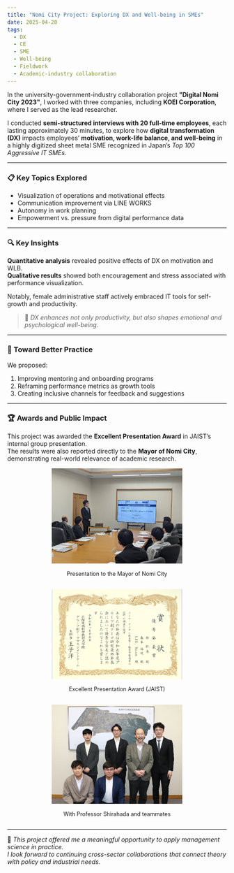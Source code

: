 ```yaml
---
title: "Nomi City Project: Exploring DX and Well-being in SMEs"
date: 2025-04-20
tags:
  - DX
  - CE
  - SME
  - Well-being
  - Fieldwork
  - Academic-industry collaboration
---
```


In the university-government-industry collaboration project **"Digital Nomi City 2023"**, I worked with three companies, including **KOEI Corporation**, where I served as the lead researcher.

I conducted **semi-structured interviews with 20 full-time employees**, each lasting approximately 30 minutes, to explore how **digital transformation (DX)** impacts employees’ **motivation, work-life balance, and well-being** in a highly digitized sheet metal SME recognized in Japan’s *Top 100 Aggressive IT SMEs*.

---

### 📋 Key Topics Explored

- Visualization of operations and motivational effects  
- Communication improvement via LINE WORKS  
- Autonomy in work planning  
- Empowerment vs. pressure from digital performance data

---

### 🔍 Key Insights

**Quantitative analysis** revealed positive effects of DX on motivation and WLB.  
**Qualitative results** showed both encouragement and stress associated with performance visualization.

Notably, female administrative staff actively embraced IT tools for self-growth and productivity.

> 🧠 *DX enhances not only productivity, but also shapes emotional and psychological well-being.*

---

### 🧩 Toward Better Practice

We proposed:
1. Improving mentoring and onboarding programs
2. Reframing performance metrics as growth tools
3. Creating inclusive channels for feedback and suggestions

---

### 🏆 Awards and Public Impact

This project was awarded the **Excellent Presentation Award** in JAIST’s internal group presentation.  
The results were also reported directly to the **Mayor of Nomi City**, demonstrating real-world relevance of academic research.

<div style="display: flex; flex-wrap: wrap; gap: 15px; justify-content: center;">

  <div style="text-align: center;">
    <img src="/images/presentation-nomicity.jpg" alt="Presentation to Nomi City" width="300"/>
    <p style="font-size: 0.9em;">Presentation to the Mayor of Nomi City</p>
  </div>

  <div style="text-align: center;">
    <img src="/images/presentation-award.jpg" alt="Award Photo" width="300"/>
    <p style="font-size: 0.9em;">Excellent Presentation Award (JAIST)</p>
  </div>

  <div style="text-align: center;">
    <img src="/images/group-photo.jpg" alt="Group Photo" width="300"/>
    <p style="font-size: 0.9em;">With Professor Shirahada and teammates</p>
  </div>

</div>

---

📌 *This project offered me a meaningful opportunity to apply management science in practice.  
I look forward to continuing cross-sector collaborations that connect theory with policy and industrial needs.*
